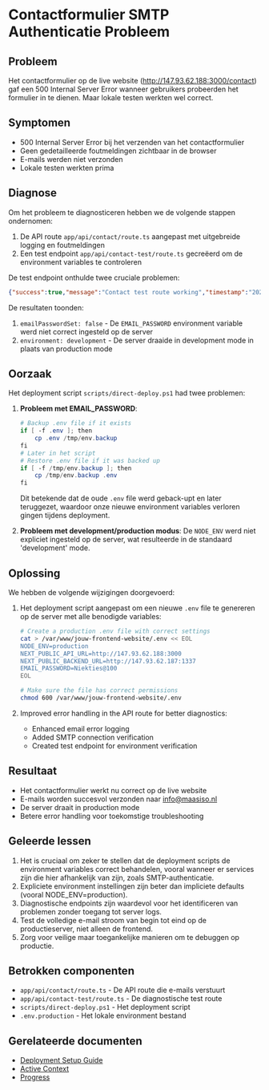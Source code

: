 # Contactformulier SMTP Authenticatie Probleem

## Probleem
Het contactformulier op de live website (http://147.93.62.188:3000/contact) gaf een 500 Internal Server Error wanneer gebruikers probeerden het formulier in te dienen. Maar lokale testen werkten wel correct.

## Symptomen
- 500 Internal Server Error bij het verzenden van het contactformulier
- Geen gedetailleerde foutmeldingen zichtbaar in de browser
- E-mails werden niet verzonden
- Lokale testen werkten prima

## Diagnose
Om het probleem te diagnosticeren hebben we de volgende stappen ondernomen:

1. De API route `app/api/contact/route.ts` aangepast met uitgebreide logging en foutmeldingen
2. Een test endpoint `app/api/contact-test/route.ts` gecreëerd om de environment variables te controleren

De test endpoint onthulde twee cruciale problemen:
```json
{"success":true,"message":"Contact test route working","timestamp":"2025-02-25T09:39:20.830Z","environment":"development","debug":{"emailPasswordSet":false,"deploymentTimestamp":"2025-02-25T09:39:20.830Z"}}
```

De resultaten toonden:
1. `emailPasswordSet: false` - De `EMAIL_PASSWORD` environment variable werd niet correct ingesteld op de server
2. `environment: development` - De server draaide in development mode in plaats van production mode

## Oorzaak
Het deployment script `scripts/direct-deploy.ps1` had twee problemen:

1. **Probleem met EMAIL_PASSWORD**: 
   ```powershell
   # Backup .env file if it exists
   if [ -f .env ]; then
       cp .env /tmp/env.backup
   fi
   # Later in het script
   # Restore .env file if it was backed up
   if [ -f /tmp/env.backup ]; then
       cp /tmp/env.backup .env
   fi
   ```
   Dit betekende dat de oude `.env` file werd geback-upt en later teruggezet, waardoor onze nieuwe environment variables verloren gingen tijdens deployment.

2. **Probleem met development/production modus**:
   De `NODE_ENV` werd niet expliciet ingesteld op de server, wat resulteerde in de standaard 'development' mode.

## Oplossing
We hebben de volgende wijzigingen doorgevoerd:

1. Het deployment script aangepast om een nieuwe `.env` file te genereren op de server met alle benodigde variables:
   ```bash
   # Create a production .env file with correct settings
   cat > /var/www/jouw-frontend-website/.env << EOL
   NODE_ENV=production
   NEXT_PUBLIC_API_URL=http://147.93.62.188:3000
   NEXT_PUBLIC_BACKEND_URL=http://147.93.62.187:1337
   EMAIL_PASSWORD=Niekties@100
   EOL

   # Make sure the file has correct permissions
   chmod 600 /var/www/jouw-frontend-website/.env
   ```

2. Improved error handling in the API route for better diagnostics:
   - Enhanced email error logging
   - Added SMTP connection verification
   - Created test endpoint for environment verification

## Resultaat
- Het contactformulier werkt nu correct op de live website
- E-mails worden succesvol verzonden naar info@maasiso.nl
- De server draait in production mode
- Betere error handling voor toekomstige troubleshooting

## Geleerde lessen
1. Het is cruciaal om zeker te stellen dat de deployment scripts de environment variables correct behandelen, vooral wanneer er services zijn die hier afhankelijk van zijn, zoals SMTP-authenticatie.
2. Expliciete environment instellingen zijn beter dan impliciete defaults (vooral NODE_ENV=production).
3. Diagnostische endpoints zijn waardevol voor het identificeren van problemen zonder toegang tot server logs.
4. Test de volledige e-mail stroom van begin tot eind op de productieserver, niet alleen de frontend.
5. Zorg voor veilige maar toegankelijke manieren om te debuggen op productie.

## Betrokken componenten
- `app/api/contact/route.ts` - De API route die e-mails verstuurt
- `app/api/contact-test/route.ts` - De diagnostische test route
- `scripts/direct-deploy.ps1` - Het deployment script
- `.env.production` - Het lokale environment bestand

## Gerelateerde documenten
- [Deployment Setup Guide](../vps_deployment_setup.md)
- [Active Context](../activeContext.md)
- [Progress](../progress.md)